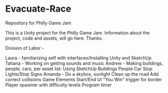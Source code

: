 Evacuate-Race
=============

Repository for Philly Game Jam

This is a Unity project for the Philly Game Jam. Information about the project, code and assets, will go here. Thanks.

Division of Labor - 

Laura - familiarizing self with interfaces/Installing Unity and SketchUp
Tatiana - Working on getting sounds and music
Andrew - Making buildings, people, cars, per asset list:
      Using SketchUp
      Buildings
      People
      Car
      Stop Lights/Stop Signs
Amanda - Do a skybox, sunlight
      Clean up the road
      Add correct collisions
      Game Elements
          Start/End UI
          "You Win" trigger for border
          Player spawner with difficulty levels
          Program timer
          

